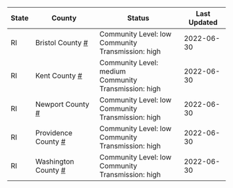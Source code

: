 State | County | Status | Last Updated
--- | --- | --- | --- 
RI | Bristol County <a href="#bristol_county">#</a> | <a name="bristol_county"></a>Community Level: low<br/>Community Transmission: high | 2022-06-30
RI | Kent County <a href="#kent_county">#</a> | <a name="kent_county"></a>Community Level: medium<br/>Community Transmission: high | 2022-06-30
RI | Newport County <a href="#newport_county">#</a> | <a name="newport_county"></a>Community Level: low<br/>Community Transmission: high | 2022-06-30
RI | Providence County <a href="#providence_county">#</a> | <a name="providence_county"></a>Community Level: low<br/>Community Transmission: high | 2022-06-30
RI | Washington County <a href="#washington_county">#</a> | <a name="washington_county"></a>Community Level: low<br/>Community Transmission: high | 2022-06-30
